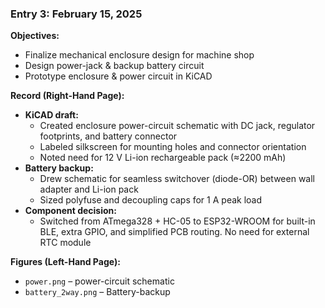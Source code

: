 ### Entry 3: February 15, 2025

**Objectives:**
- Finalize mechanical enclosure design for machine shop  
- Design power-jack & backup battery circuit  
- Prototype enclosure & power circuit in KiCAD  

**Record (Right-Hand Page):**
- **KiCAD draft:**  
  - Created enclosure power-circuit schematic with DC jack, regulator footprints, and battery connector  
  - Labeled silkscreen for mounting holes and connector orientation  
  - Noted need for 12 V Li-ion rechargeable pack (≈2200 mAh)  
- **Battery backup:**  
  - Drew schematic for seamless switchover (diode-OR) between wall adapter and Li-ion pack  
  - Sized polyfuse and decoupling caps for 1 A peak load  
- **Component decision:**  
  - Switched from ATmega328 + HC-05 to ESP32-WROOM for built-in BLE, extra GPIO, and simplified PCB routing. No need for external RTC module

**Figures (Left-Hand Page):**
- `power.png` – power-circuit schematic  
- `battery_2way.png` – Battery-backup 

